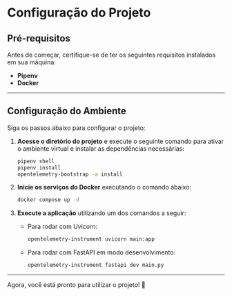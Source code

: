 # Configuração do Projeto

## Pré-requisitos

Antes de começar, certifique-se de ter os seguintes requisitos instalados em sua máquina:

- **Pipenv**
- **Docker**

---

## Configuração do Ambiente

Siga os passos abaixo para configurar o projeto:

1. **Acesse o diretório do projeto** e execute o seguinte comando para ativar o ambiente virtual e instalar as dependências necessárias:

    ```bash
    pipenv shell
    pipenv install
    opentelemetry-bootstrap -a install
    ```

2. **Inicie os serviços do Docker** executando o comando abaixo:

    ```bash
    docker compose up -d
    ```

3. **Execute a aplicação** utilizando um dos comandos a seguir:

    - Para rodar com Uvicorn:
        ```bash
        opentelemetry-instrument uvicorn main:app
        ```

    - Para rodar com FastAPI em modo desenvolvimento:
        ```bash
        opentelemetry-instrument fastapi dev main.py
        ```

---

Agora, você está pronto para utilizar o projeto! 🚀
